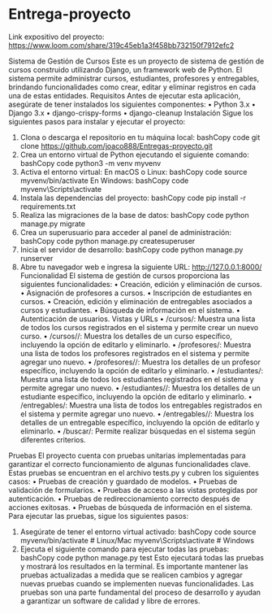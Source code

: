 # Entrega-proyecto
Link expositivo del proyecto:  https://www.loom.com/share/319c45eb1a3f458bb732150f7912efc2

Sistema de Gestión de Cursos
Este es un proyecto de sistema de gestión de cursos construido utilizando Django, un framework web de Python. El sistema permite administrar cursos, estudiantes, profesores y entregables, brindando funcionalidades como crear, editar y eliminar registros en cada una de estas entidades.
Requisitos
Antes de ejecutar esta aplicación, asegúrate de tener instalados los siguientes componentes:
•	Python 3.x
•	Django 3.x
•	django-crispy-forms
•	django-cleanup
Instalación
Sigue los siguientes pasos para instalar y ejecutar el proyecto:
1.	Clona o descarga el repositorio en tu máquina local:
bashCopy code
git clone https://github.com/joaco888/Entregas-proyecto.git 
2.	Crea un entorno virtual de Python ejecutando el siguiente comando:
bashCopy code
python3 -m venv myvenv 
3.	Activa el entorno virtual:
En macOS o Linux:
bashCopy code
source myvenv/bin/activate 
En Windows:
bashCopy code
myvenv\Scripts\activate 
4.	Instala las dependencias del proyecto:
bashCopy code
pip install -r requirements.txt 
5.	Realiza las migraciones de la base de datos:
bashCopy code
python manage.py migrate 
6.	Crea un superusuario para acceder al panel de administración:
bashCopy code
python manage.py createsuperuser 
7.	Inicia el servidor de desarrollo:
bashCopy code
python manage.py runserver 
8.	Abre tu navegador web e ingresa la siguiente URL: http://127.0.0.1:8000/
Funcionalidad
El sistema de gestión de cursos proporciona las siguientes funcionalidades:
•	Creación, edición y eliminación de cursos.
•	Asignación de profesores a cursos.
•	Inscripción de estudiantes en cursos.
•	Creación, edición y eliminación de entregables asociados a cursos y estudiantes.
•	Búsqueda de información en el sistema.
•	Autenticación de usuarios.
Vistas y URLs
•	/cursos/: Muestra una lista de todos los cursos registrados en el sistema y permite crear un nuevo curso.
•	/cursos/<id>/: Muestra los detalles de un curso específico, incluyendo la opción de editarlo y eliminarlo.
•	/profesores/: Muestra una lista de todos los profesores registrados en el sistema y permite agregar uno nuevo.
•	/profesores/<id>/: Muestra los detalles de un profesor específico, incluyendo la opción de editarlo y eliminarlo.
•	/estudiantes/: Muestra una lista de todos los estudiantes registrados en el sistema y permite agregar uno nuevo.
•	/estudiantes/<id>/: Muestra los detalles de un estudiante específico, incluyendo la opción de editarlo y eliminarlo.
•	/entregables/: Muestra una lista de todos los entregables registrados en el sistema y permite agregar uno nuevo.
•	/entregables/<id>/: Muestra los detalles de un entregable específico, incluyendo la opción de editarlo y eliminarlo.
•	/buscar/: Permite realizar búsquedas en el sistema según diferentes criterios.

Pruebas
El proyecto cuenta con pruebas unitarias implementadas para garantizar el correcto funcionamiento de algunas funcionalidades clave. Estas pruebas se encuentran en el archivo tests.py y cubren los siguientes casos:
•	Pruebas de creación y guardado de modelos.
•	Pruebas de validación de formularios.
•	Pruebas de acceso a las vistas protegidas por autenticación.
•	Pruebas de redireccionamiento correcto después de acciones exitosas.
•	Pruebas de búsqueda de información en el sistema.
Para ejecutar las pruebas, sigue los siguientes pasos:
1.	Asegúrate de tener el entorno virtual activado:
bashCopy code
source myvenv/bin/activate # Linux/Mac myvenv\Scripts\activate # Windows 
2.	Ejecuta el siguiente comando para ejecutar todas las pruebas:
bashCopy code
python manage.py test 
Esto ejecutará todas las pruebas y mostrará los resultados en la terminal.
Es importante mantener las pruebas actualizadas a medida que se realicen cambios y agregar nuevas pruebas cuando se implementen nuevas funcionalidades. Las pruebas son una parte fundamental del proceso de desarrollo y ayudan a garantizar un software de calidad y libre de errores.
